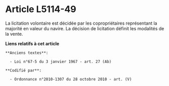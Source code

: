 # Article L5114-49

La licitation volontaire est décidée par les copropriétaires représentant la majorité en valeur du navire. La décision de
licitation définit les modalités de la vente.

**Liens relatifs à cet article**

	**Anciens textes**:

	  - Loi n°67-5 du 3 janvier 1967 - art. 27 (Ab)

	**Codifié par**:

	  - Ordonnance n°2010-1307 du 28 octobre 2010 - art. (V)
